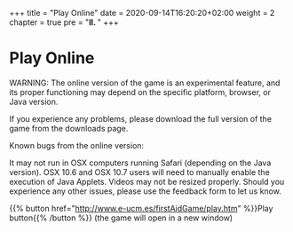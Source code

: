 +++
title = "Play Online"
date = 2020-09-14T16:20:20+02:00
weight = 2
chapter = true
pre = "<b>II. </b>"
+++

# Play Online

WARNING: The online version of the game is an experimental feature, and its proper functioning may depend on the specific platform, browser, or Java version.

If you experience any problems, please download the full version of the game from the downloads page.

Known bugs from the online version:

It may not run in OSX computers running Safari (depending on the Java version).
OSX 10.6 and OSX 10.7 users will need to manually enable the execution of Java Applets.
Videos may not be resized properly.
Should you experience any other issues, please use the feedback form to let us know.

{{% button href="http://www.e-ucm.es/firstAidGame/play.htm" %}}Play button{{% /button %}}
(the game will open in a new window)